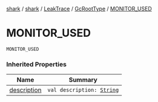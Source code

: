 [shark](../../../index.md) / [shark](../../index.md) / [LeakTrace](../index.md) / [GcRootType](index.md) / [MONITOR_USED](./-m-o-n-i-t-o-r_-u-s-e-d.md)

# MONITOR_USED

`MONITOR_USED`

### Inherited Properties

| Name | Summary |
|---|---|
| [description](description.md) | `val description: `[`String`](https://kotlinlang.org/api/latest/jvm/stdlib/kotlin/-string/index.html) |
